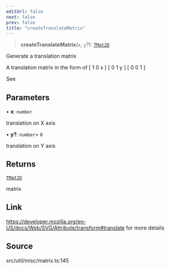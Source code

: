 ```yaml
---
editUrl: false
next: false
prev: false
title: "createTranslateMatrix"
---
```


> **createTranslateMatrix**(`x`, `y`?): [`TMat2D`](../../../type-aliases/TMat2D.md)

Generate a translation matrix

A translation matrix in the form of
[ 1 0 x ]
[ 0 1 y ]
[ 0 0 1 ]

See

## Parameters

• **x**: `number`

translation on X axis

• **y?**: `number`= `0`

translation on Y axis

## Returns

[`TMat2D`](../../../type-aliases/TMat2D.md)

matrix

## Link

https://developer.mozilla.org/en-US/docs/Web/SVG/Attribute/transform#translate for more details

## Source

src/util/misc/matrix.ts:145
